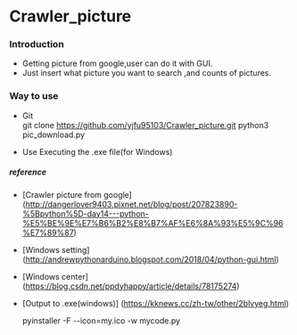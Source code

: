 # Crawler_picture

### Introduction
- Getting picture from google,user can do it with GUI. 
- Just insert what picture you want to search ,and counts of pictures.

### Way to use
- Git  
   git clone https://github.com/yjfu95103/Crawler_picture.git
   python3 pic_download.py
   
- Use
   Executing the .exe file(for Windows) 

##### reference
* [Crawler picture from google] (http://dangerlover9403.pixnet.net/blog/post/207823890-%5Bpython%5D-day14---python-%E5%BE%9E%E7%B6%B2%E8%B7%AF%E6%8A%93%E5%9C%96%E7%89%87)
* [Windows setting] (http://andrewpythonarduino.blogspot.com/2018/04/python-gui.html)
* [Windows center] (https://blog.csdn.net/ppdyhappy/article/details/78175274)
* [Output to .exe(windows)] (https://kknews.cc/zh-tw/other/2blvyeg.html)

   pyinstaller -F --icon=my.ico -w mycode.py
